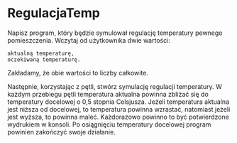 # RegulacjaTemp

Napisz program, który będzie symulował regulację temperatury pewnego pomieszczenia. Wczytaj od użytkownika dwie wartości:

    aktualną temperaturę,
    oczekiwaną temperaturę.

Zakładamy, że obie wartości to liczby całkowite.

Następnie, korzystając z pętli, stwórz symulację regulacji temperatury. W każdym przebiegu pętli temperatura aktualna powinna zbliżać się do temperatury docelowej o 0,5 stopnia Celsjusza. 
Jeżeli temperatura aktualna jest niższa od docelowej, to temperatura powinna wzrastać, natomiast jeżeli jest wyższa, to powinna maleć. 
Każdorazowo powinno to być potwierdzone wydrukiem w konsoli. Po osiągnięciu temperatury docelowej program powinien zakończyć swoje działanie.
